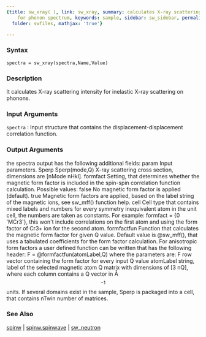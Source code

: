 ```yaml
---
{title: sw_xray( ), link: sw_xray, summary: calculates X-ray scattering intensity
    for phonon spectrum, keywords: sample, sidebar: sw_sidebar, permalink: sw_xray.html,
  folder: swfiles, mathjax: 'true'}

---
```


### Syntax

`spectra = sw_xray(spectra,Name,Value)`

### Description

It calculates X-ray scattering intensity for inelastic X-ray scattering
on phonons.
 

### Input Arguments

`spectra`
: Input structure that contains the displacement-displacement
  correlation function.

### Output Arguments

the spectra output has the following additional fields:
param     Input parameters.
Sperp     Sperp(mode,Q) X-ray scattering cross section, dimensions are
          [nMode nHkl].
formfact      Setting, that determines whether the magnetic form factor
              is included in the spin-spin correlation function
              calculation. Possible values:
                  false   No magnetic form factor is applied (default).
                  true    Magnetic form factors are applied, based on the
                          label string of the magnetic ions, see sw_mff()
                          function help.
                  cell    Cell type that contains mixed labels and
                          numbers for every symmetry inequivalent atom in
                          the unit cell, the numbers are taken as
                          constants.
              For example: formfact = {0 'MCr3'}, this won't include
              correlations on the first atom and using the form factor of
              Cr3+ ion for the second atom.
formfactfun   Function that calculates the magnetic form factor for given
              Q value. Default value is @sw_mff(), that uses a tabulated
              coefficients for the form factor calculation. For
              anisotropic form factors a user defined function can be
              written that has the following header:
                  F = @formfactfun(atomLabel,Q)
              where the parameters are:
                  F   row vector containing the form factor for every
                      input Q value
                  atomLabel string, label of the selected magnetic atom
                  Q   matrix with dimensions of [3 nQ], where each column
                      contains a Q vector in Å$$^{-1}$$ units.
If several domains exist in the sample, Sperp is packaged into a cell,
that contains nTwin number of matrices.

### See Also

[spinw](spinw.html) \| [spinw.spinwave](spinw_spinwave.html) \| [sw_neutron](sw_neutron.html)

